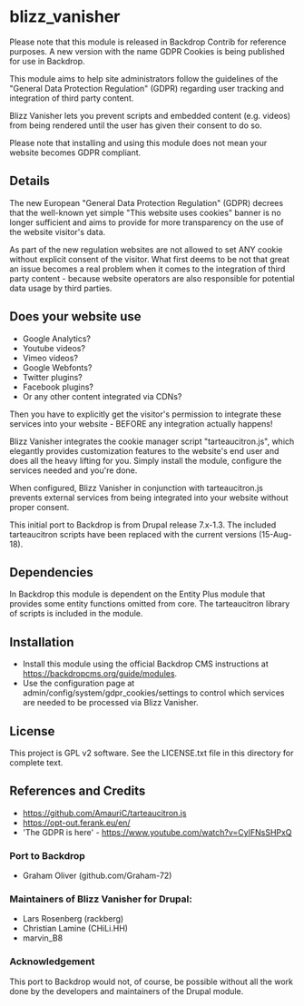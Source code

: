 # blizz_vanisher
Please note that this module is released in Backdrop Contrib
for reference purposes. A new version with the name
GDPR Cookies is being published for use in Backdrop.

This module aims to help site administrators follow the guidelines of 
the "General Data Protection Regulation" (GDPR) regarding user 
tracking and integration of third party content.

Blizz Vanisher lets you prevent scripts and embedded content 
(e.g. videos) from being rendered until the user has given their
consent to do so.

Please note that installing and using this module does not mean your 
website becomes GDPR compliant.

## Details
The new European "General Data Protection Regulation" (GDPR) decrees 
that the well-known yet simple "This website uses cookies" banner is 
no longer sufficient and aims to provide for more transparency on the 
use of the website visitor's data.

As part of the new regulation websites are not allowed to set 
ANY cookie without explicit consent of the visitor. What first deems 
to be not that great an issue becomes a real problem when it comes to 
the integration of third party content - because website operators are 
also responsible for potential data usage by third parties.

## Does your website use
+ Google Analytics?
+ Youtube videos?
+ Vimeo videos?
+ Google Webfonts?
+ Twitter plugins?
+ Facebook plugins?
+ Or any other content integrated via CDNs?

Then you have to explicitly get the visitor's permission to integrate 
these services into your website - BEFORE any integration actually happens!

Blizz Vanisher integrates the cookie manager script "tarteaucitron.js",
which elegantly provides customization features to the website's 
end user and does all the heavy lifting for you. Simply install 
the module, configure the services needed and you're done.

When configured, Blizz Vanisher in conjunction with tarteaucitron.js 
prevents external services from being integrated into your website 
without proper consent.

This initial port to Backdrop is from Drupal release 7.x-1.3.
The included tarteaucitron scripts have been replaced with the
current versions (15-Aug-18).

## Dependencies
In Backdrop this module is dependent on the Entity Plus module that
provides some entity functions omitted from core. The tarteaucitron
library of scripts is included in the module.

## Installation
- Install this module using the official Backdrop CMS instructions at
  https://backdropcms.org/guide/modules.
- Use the configuration page at admin/config/system/gdpr_cookies/settings
 to control which services are needed to be processed via Blizz Vanisher.
 
## License
 This project is GPL v2 software. See the LICENSE.txt 
 file in this directory for complete text.

## References and Credits
+ https://github.com/AmauriC/tarteaucitron.js
+ https://opt-out.ferank.eu/en/
+ 'The GDPR is here' - https://www.youtube.com/watch?v=CyIFNsSHPxQ

### Port to Backdrop

+ Graham Oliver (github.com/Graham-72)

### Maintainers of Blizz Vanisher for Drupal:

+ Lars Rosenberg (rackberg)
+ Christian Lamine (CHiLi.HH)
+ marvin_B8

### Acknowledgement

This port to Backdrop would not, of course, be possible without all
the work done by the developers and maintainers of the Drupal module.
